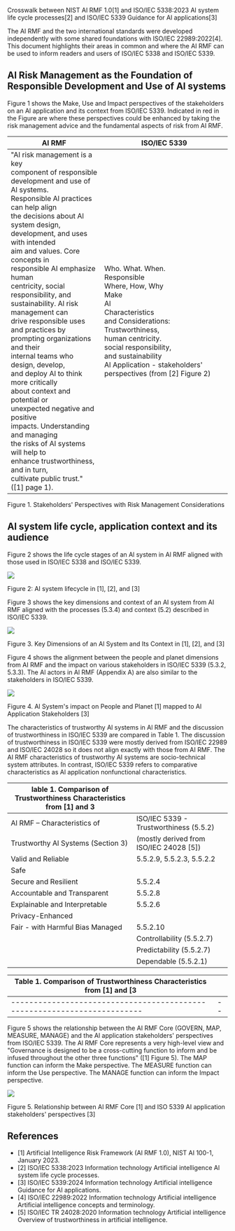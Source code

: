 Crosswalk between NIST AI RMF 1.0[1] and ISO/IEC 5338:2023 Al system life cycle processes[2] and ISO/IEC 5339 Guidance for Al applications[3]

The AI RMF and the two international standards were developed independently with some shared foundations with ISO/IEC 22989:2022[4]. This document highlights their areas in common and where the AI RMF can be used to inform readers and users of ISO/IEC 5338 and ISO/IEC 5339.

## Al Risk Management as the Foundation of Responsible Development and Use of Al systems

Figure 1 shows the Make, Use and Impact perspectives of the stakeholders on an Al application and its context from ISO/IEC 5339. Indicated in red in the Figure are where these perspectives could be enhanced by taking the risk management advice and the fundamental aspects of risk from AI RMF.

| AI RMF                                                                                                                                                                                                                                                                                                                                                                                                                                                                                                                                                                                                                                                                                                                                                                                       | ISO/IEC 5339                                                                                                                                                                                                                                                           |
|----------------------------------------------------------------------------------------------------------------------------------------------------------------------------------------------------------------------------------------------------------------------------------------------------------------------------------------------------------------------------------------------------------------------------------------------------------------------------------------------------------------------------------------------------------------------------------------------------------------------------------------------------------------------------------------------------------------------------------------------------------------------------------------------|------------------------------------------------------------------------------------------------------------------------------------------------------------------------------------------------------------------------------------------------------------------------|
| "AI risk management is a key<br>component of responsible<br>development and use of Al systems.<br>Responsible Al practices can help align<br>the decisions about Al system design,<br>development, and uses with intended<br>aim and values. Core concepts in<br>responsible AI emphasize human<br>centricity, social responsibility, and<br>sustainability. Al risk management can<br>drive responsible uses and practices by<br>prompting organizations and their<br>internal teams who design, develop,<br>and deploy AI to think more critically<br>about context and potential or<br>unexpected negative and positive<br>impacts. Understanding and managing<br>the risks of AI systems will help to<br>enhance trustworthiness, and in turn,<br>cultivate public trust." ([1] page 1). | Who. What. When.<br>Responsible<br>Where, How, Why<br>Make<br>Al<br>Characteristics<br>and Considerations:<br>Trustworthiness,<br>human centricity.<br>social responsibility,<br>and sustainability<br>Al Application - stakeholders' perspectives (from [2] Figure 2) |

Figure 1. Stakeholders' Perspectives with Risk Management Considerations

## Al system life cycle, application context and its audience

Figure 2 shows the life cycle stages of an Al system in Al RMF aligned with those used in ISO/IEC 5338 and ISO/IEC 5339.

![](_page_1_Figure_0.jpeg)

Figure 2: AI system lifecycle in [1], [2], and [3]

Figure 3 shows the key dimensions and context of an AI system from AI RMF aligned with the processes (5.3.4) and context (5.2) described in ISO/IEC 5339.

![](_page_1_Figure_3.jpeg)

Figure 3. Key Dimensions of an Al System and Its Context in [1], [2], and [3]

Figure 4 shows the alignment between the people and planet dimensions from AI RMF and the impact on various stakeholders in ISO/IEC 5339 (5.3.2, 5.3.3). The Al actors in Al RMF (Appendix A) are also similar to the stakeholders in ISO/IEC 5339.

![](_page_2_Figure_1.jpeg)

Figure 4. Al System's impact on People and Planet [1] mapped to Al Application Stakeholders [3]

The characteristics of trustworthy Al systems in Al RMF and the discussion of trustworthiness in ISO/IEC 5339 are compared in Table 1. The discussion of trustworthiness in ISO/IEC 5339 were mostly derived from ISO/IEC 22989 and ISO/IEC 24028 so it does not align exactly with those from AI RMF. The AI RMF characteristics of trustworthy AI systems are socio-technical system attributes. In contrast, ISO/IEC 5339 refers to comparative characteristics as Al application nonfunctional characteristics.

| lable 1. Comparison of Trustworthiness Characteristics from [1] and  3 |                                         |  |
|------------------------------------------------------------------------|-----------------------------------------|--|
| Al RMF – Characteristics of                                            | ISO/IEC 5339 - Trustworthiness (5.5.2)  |  |
| Trustworthy Al Systems (Section 3)                                     | (mostly derived from ISO/IEC 24028 [5]) |  |
| Valid and Reliable                                                     | 5.5.2.9, 5.5.2.3, 5.5.2.2               |  |
| Safe                                                                   |                                         |  |
| Secure and Resilient                                                   | 5.5.2.4                                 |  |
| Accountable and Transparent                                            | 5.5.2.8                                 |  |
| Explainable and Interpretable                                          | 5.5.2.6                                 |  |
| Privacy-Enhanced                                                       |                                         |  |
| Fair - with Harmful Bias Managed                                       | 5.5.2.10                                |  |
|                                                                        | Controllability (5.5.2.7)               |  |
|                                                                        | Predictability (5.5.2.7)                |  |
|                                                                        | Dependable (5.5.2.1)                    |  |

| Table 1. Comparison of Trustworthiness Characteristics from [1] and [3 |  |
|------------------------------------------------------------------------|--|
|------------------------------------------------------------------------|--|

Figure 5 shows the relationship between the AI RMF Core (GOVERN, MAP, MEASURE, MANAGE) and the Al application stakeholders' perspectives from ISO/IEC 5339. The Al RMF Core represents a very high-level view and "Governance is designed to be a cross-cutting function to inform and be infused throughout the other three functions" ([1] Figure 5). The MAP function can inform the Make perspective. The MEASURE function can inform the Use perspective. The MANAGE function can inform the Impact perspective.

![](_page_3_Figure_1.jpeg)

Figure 5. Relationship between AI RMF Core [1] and ISO 5339 AI application stakeholders' perspectives [3]

## References

- [1] Artificial Intelligence Risk Framework (Al RMF 1.0), NIST AI 100-1, January 2023.
- [2] ISO/IEC 5338:2023 Information technology Artificial intelligence Al system life cycle processes.
- [3] ISO/IEC 5339:2024 Information technology Artificial intelligence Guidance for AI applications.
- [4] ISO/IEC 22989:2022 Information technology Artificial intelligence Artificial intelligence concepts and terminology.
- [5] ISO/IEC TR 24028:2020 Information technology Artificial intelligence Overview of trustworthiness in artificial intelligence.